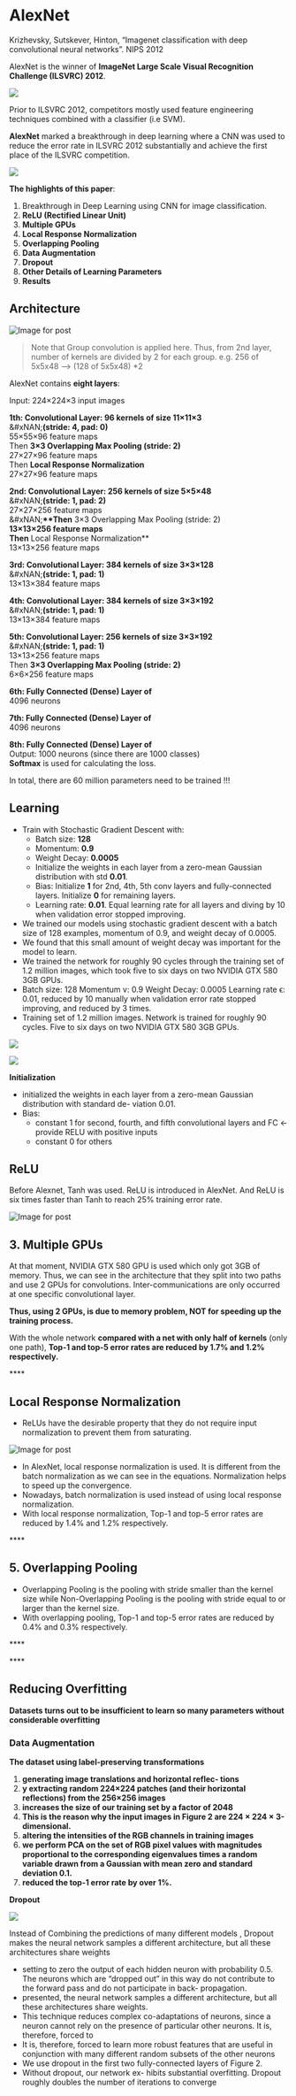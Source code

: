 # AlexNet

Krizhevsky, Sutskever, Hinton, “Imagenet classification with deep convolutional neural networks”. NIPS 2012

AlexNet is the winner of **ImageNet Large Scale Visual Recognition Challenge (ILSVRC) 2012**.

![](<../.gitbook/assets/image (242).png>)

Prior to ILSVRC 2012, competitors mostly used feature engineering techniques combined with a classifier (i.e SVM).

**AlexNet** marked a breakthrough in deep learning where a CNN was used to reduce the error rate in ILSVRC 2012 substantially and achieve the first place of the ILSVRC competition.

![](<../.gitbook/assets/image (237).png>)

**The highlights of this paper**:

1. Breakthrough in Deep Learning using CNN for image classification.
2. **ReLU (Rectified Linear Unit)**
3. **Multiple GPUs**
4. **Local Response Normalization**
5. **Overlapping Pooling**
6. **Data Augmentation**
7. **Dropout**
8. **Other Details of Learning Parameters**
9. **Results**

## **Architecture**

![Image for post](https://lh3.googleusercontent.com/zUOYphIXXXiCEk4Lioq6WLBom_LGLt0gSrOuV_MVSPdkrDLlDPIx0zbUHj4HBGXIm4fqoq8eh93Mg8CS-Her__rC6SjSUKKChEWw89tAuKV7OWxQ5pc_ZVioTGeyQgRif2_E7ka_)

> Note that Group convolution is applied here. Thus, from 2nd layer, number of kernels are divided by 2 for each group. e.g. 256 of 5x5x48 --> (128 of 5x5x48) \*2

AlexNet contains **eight layers**:

Input: 224×224×3 input images

**1th: Convolutional Layer: 96 kernels of size 11×11×3**\
&#xNAN;**(stride: 4, pad: 0)**\
55×55×96 feature maps\
Then **3×3 Overlapping Max Pooling (stride: 2)**\
27×27×96 feature maps\
Then **Local Response Normalization**\
27×27×96 feature maps

**2nd: Convolutional Layer: 256 kernels of size 5×5×48**\
&#xNAN;**(stride: 1, pad: 2)**\
27×27×256 feature maps\
&#xNAN;**\*\*Then** 3×3 Overlapping Max Pooling (stride: 2)\
**13×13×256 feature maps**\
**Then** Local Response Normalization\*\*\
13×13×256 feature maps

**3rd: Convolutional Layer: 384 kernels of size 3×3×128**\
&#xNAN;**(stride: 1, pad: 1)**\
13×13×384 feature maps

**4th: Convolutional Layer: 384 kernels of size 3×3×192**\
&#xNAN;**(stride: 1, pad: 1)**\
13×13×384 feature maps

**5th: Convolutional Layer: 256 kernels of size 3×3×192**\
&#xNAN;**(stride: 1, pad: 1)**\
13×13×256 feature maps\
Then **3×3 Overlapping Max Pooling (stride: 2)**\
6×6×256 feature maps

**6th: Fully Connected (Dense) Layer of**\
4096 neurons

**7th: Fully Connected (Dense) Layer of**\
4096 neurons

**8th: Fully Connected (Dense) Layer of**\
Output: 1000 neurons (since there are 1000 classes)\
**Softmax** is used for calculating the loss.

In total, there are 60 million parameters need to be trained !!!

## **Learning**

* Train with Stochastic Gradient Descent with:
  * Batch size: **128**
  * Momentum: **0.9**
  * Weight Decay: **0.0005**
  * Initialize the weights in each layer from a zero-mean Gaussian distribution with std **0.01**.
  * Bias: Initialize **1** for 2nd, 4th, 5th conv layers and fully-connected layers. Initialize **0** for remaining layers.
  * Learning rate: **0.01**. Equal learning rate for all layers and diving by 10 when validation error stopped improving.
* We trained our models using stochastic gradient descent with a batch size of 128 examples, momentum of 0.9, and weight decay of 0.0005.
* We found that this small amount of weight decay was important for the model to learn.
* We trained the network for roughly 90 cycles through the training set of 1.2 million images, which took five to six days on two NVIDIA GTX 580 3GB GPUs.
* Batch size: 128 Momentum v: 0.9 Weight Decay: 0.0005 Learning rate ϵ: 0.01, reduced by 10 manually when validation error rate stopped improving, and reduced by 3 times.
* Training set of 1.2 million images. Network is trained for roughly 90 cycles. Five to six days on two NVIDIA GTX 580 3GB GPUs.

![](https://lh4.googleusercontent.com/mTwB__7CN57xCK5C6EEtQFIMa__9Ulw0iNqklUnrDKBiIx0QBlutK_c-W-4sG6EkraSrj6qEnN-Cdb1eJI3zBprz3m0mRvGopZQsefbKxceHXJJhSx_tDY-zf4ahPPXdDaiSB6is)

![](https://lh6.googleusercontent.com/WL5rVWc0inJN8VDkpr0BK0gvywOeamVMkpHlXE-2bSJw_UiXQ6jnuQ_wA6bKcVo29MOPfGLfi5TcVA-lNxIj4kv0vz6dR5oGle77xsulbHKj40wxMYQEXOM1fj1qhiFjXRcNjjsW)

**Initialization**

* initialized the weights in each layer from a zero-mean Gaussian distribution with standard de- viation 0.01.
* Bias:
  * constant 1 for second, fourth, and fifth convolutional layers and FC ← provide RELU with positive inputs
  * constant 0 for others

## **ReLU**

Before Alexnet, Tanh was used. ReLU is introduced in AlexNet. And ReLU is six times faster than Tanh to reach 25% training error rate.

![Image for post](https://lh4.googleusercontent.com/cBCOxaq-sFr08kwCgk6H2O1g1RVzRM01tcTca9YUoG_LJHazzV3yN6Phnq2Pt_MpfsfcpeIVsiLwjE-OwT6STqrLzMeqFJVWc5B0rIvwp2cxZNV5yWn2KAR2LEQfq4stdiYoQx3r)

## 3. **Multiple GPUs** <a href="#id-9133" id="id-9133"></a>

At that moment, NVIDIA GTX 580 GPU is used which only got 3GB of memory. Thus, we can see in the architecture that they split into two paths and use 2 GPUs for convolutions. Inter-communications are only occurred at one specific convolutional layer.

**Thus, using 2 GPUs, is due to memory problem, NOT for speeding up the training process.**

With the whole network **compared with a net with only half of kernels** (only one path), **Top-1 and top-5 error rates are reduced by 1.7% and 1.2% respectively.**

\*\*\*\*

## **Local Response Normalization**

* ReLUs have the desirable property that they do not require input normalization to prevent them from saturating.

![Image for post](https://lh3.googleusercontent.com/xZm3UZXa94EKkNpgUML5Tpswut5kPhysIxYABbbmyTcgRyHbWGqeyyoZt2wLW04W9wiFOPjOQ5nCmTPF9YCqzwPU94y5LmhGyNXhM4gYZyVADQYpeamZx5B9TXOg03EOCT1IHrX_)

* In AlexNet, local response normalization is used. It is different from the batch normalization as we can see in the equations. Normalization helps to speed up the convergence.
* Nowadays, batch normalization is used instead of using local response normalization.
* With local response normalization, Top-1 and top-5 error rates are reduced by 1.4% and 1.2% respectively.

\*\*\*\*

## **5. Overlapping Pooling** <a href="#a33b" id="a33b"></a>

* Overlapping Pooling is the pooling with stride smaller than the kernel size while Non-Overlapping Pooling is the pooling with stride equal to or larger than the kernel size.
* With overlapping pooling, Top-1 and top-5 error rates are reduced by 0.4% and 0.3% respectively.

\*\*\*\*

\*\*\*\*

## **Reducing Overfitting**

**Datasets turns out to be insufficient to learn so many parameters without considerable overfitting**

### **Data Augmentation**

**The dataset using label-preserving transformations**

1. **generating image translations and horizontal reflec- tions**
2. **y extracting random 224×224 patches (and their horizontal reflections) from the 256×256 images**
3. **increases the size of our training set by a factor of 2048**
4. **This is the reason why the input images in Figure 2 are 224 × 224 × 3-dimensional.**
5. **altering the intensities of the RGB channels in training images**
6. **we perform PCA on the set of RGB pixel values with magnitudes proportional to the corresponding eigenvalues times a random variable drawn from a Gaussian with mean zero and standard deviation 0.1.**
7. **reduced the top-1 error rate by over 1%.**

**Dropout**

![](<../.gitbook/assets/image (241).png>)

Instead of Combining the predictions of many different models , Dropout makes the neural network samples a different architecture, but all these architectures share weights

* setting to zero the output of each hidden neuron with probability 0.5. The neurons which are “dropped out” in this way do not contribute to the forward pass and do not participate in back- propagation.
* presented, the neural network samples a different architecture, but all these architectures share weights.
* This technique reduces complex co-adaptations of neurons, since a neuron cannot rely on the presence of particular other neurons. It is, therefore, forced to
* It is, therefore, forced to learn more robust features that are useful in conjunction with many different random subsets of the other neurons
* We use dropout in the first two fully-connected layers of Figure 2.
* Without dropout, our network ex- hibits substantial overfitting. Dropout roughly doubles the number of iterations to converge
